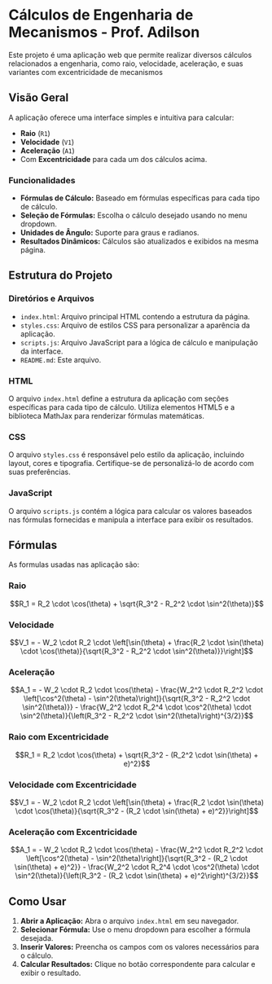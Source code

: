 # Cálculos de Engenharia de Mecanismos - Prof. Adilson

Este projeto é uma aplicação web que permite realizar diversos cálculos relacionados a engenharia, como raio, velocidade, aceleração, e suas variantes com excentricidade de mecanismos

## Visão Geral

A aplicação oferece uma interface simples e intuitiva para calcular:
- **Raio** (`R1`)
- **Velocidade** (`V1`)
- **Aceleração** (`A1`)
- Com **Excentricidade** para cada um dos cálculos acima.

### Funcionalidades

- **Fórmulas de Cálculo:** Baseado em fórmulas específicas para cada tipo de cálculo.
- **Seleção de Fórmulas:** Escolha o cálculo desejado usando no menu dropdown.
- **Unidades de Ângulo:** Suporte para graus e radianos.
- **Resultados Dinâmicos:** Cálculos são atualizados e exibidos na mesma página.

## Estrutura do Projeto

### Diretórios e Arquivos

- `index.html`: Arquivo principal HTML contendo a estrutura da página.
- `styles.css`: Arquivo de estilos CSS para personalizar a aparência da aplicação.
- `scripts.js`: Arquivo JavaScript para a lógica de cálculo e manipulação da interface.
- `README.md`: Este arquivo.

### HTML

O arquivo `index.html` define a estrutura da aplicação com seções específicas para cada tipo de cálculo. Utiliza elementos HTML5 e a biblioteca MathJax para renderizar fórmulas matemáticas.

### CSS

O arquivo `styles.css` é responsável pelo estilo da aplicação, incluindo layout, cores e tipografia. Certifique-se de personalizá-lo de acordo com suas preferências.

### JavaScript

O arquivo `scripts.js` contém a lógica para calcular os valores baseados nas fórmulas fornecidas e manipula a interface para exibir os resultados.

## Fórmulas

As formulas usadas nas aplicação são:

### Raio

```math
R_1 = R_2 \cdot \cos(\theta) + \sqrt{R_3^2 - R_2^2 \cdot \sin^2(\theta)}
```

### Velocidade

```math
V_1 = - W_2 \cdot R_2 \cdot \left[\sin(\theta) + \frac{R_2 \cdot \sin(\theta) \cdot \cos(\theta)}{\sqrt{R_3^2 - R_2^2 \cdot \sin^2(\theta)}}\right]
```

### Aceleração

```math
A_1 = - W_2 \cdot R_2 \cdot \cos(\theta) - \frac{W_2^2 \cdot R_2^2 \cdot \left[\cos^2(\theta) - \sin^2(\theta)\right]}{\sqrt{R_3^2 - R_2^2 \cdot \sin^2(\theta)}} - \frac{W_2^2 \cdot R_2^4 \cdot \cos^2(\theta) \cdot \sin^2(\theta)}{\left(R_3^2 - R_2^2 \cdot \sin^2(\theta)\right)^{3/2}}
```

### Raio com Excentricidade

```math
R_1 = R_2 \cdot \cos(\theta) + \sqrt{R_3^2 - (R_2^2 \cdot \sin(\theta) + e)^2}
```

### Velocidade com Excentricidade

```math
V_1 = - W_2 \cdot R_2 \cdot \left[\sin(\theta) + \frac{R_2 \cdot \sin(\theta) \cdot \cos(\theta)}{\sqrt{R_3^2 - (R_2 \cdot \sin(\theta) + e)^2}}\right]
```

### Aceleração com Excentricidade

```math
A_1 = - W_2 \cdot R_2 \cdot \cos(\theta) - \frac{W_2^2 \cdot R_2^2 \cdot \left[\cos^2(\theta) - \sin^2(\theta)\right]}{\sqrt{R_3^2 - (R_2 \cdot \sin(\theta) + e)^2}} - \frac{W_2^2 \cdot R_2^4 \cdot \cos^2(\theta) \cdot \sin^2(\theta)}{\left(R_3^2 - (R_2 \cdot \sin(\theta) + e)^2\right)^{3/2}}
```

## Como Usar

1. **Abrir a Aplicação:** Abra o arquivo `index.html` em seu navegador.
2. **Selecionar Fórmula:** Use o menu dropdown para escolher a fórmula desejada.
3. **Inserir Valores:** Preencha os campos com os valores necessários para o cálculo.
4. **Calcular Resultados:** Clique no botão correspondente para calcular e exibir o resultado.
